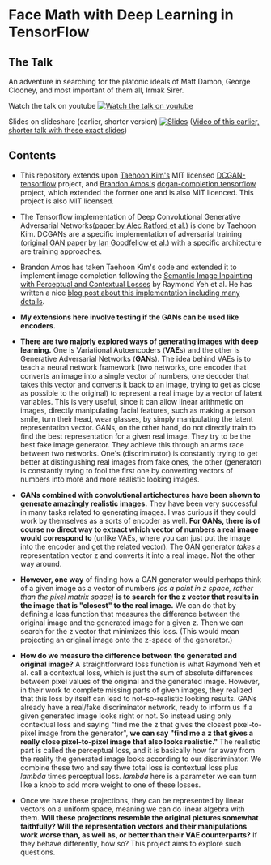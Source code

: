 # Face Math with Deep Learning in TensorFlow

## The Talk

An adventure in searching for the platonic ideals of Matt Damon, George Clooney, and most important of them all, Irmak Sirer. 

Watch the talk on youtube
[![Watch the talk on youtube](https://i.imgur.com/CZukkvx.png)](https://www.youtube.com/watch?v=AlF4Ke3XuhA&t=371s)

Slides on slideshare (earlier, shorter version)
[![Slides](https://i.imgur.com/307DZxy.png)](https://www.slideshare.net/frrmack/deep-learning-reveals-the-essence-of-matt-damon)
([Video of this earlier, shorter talk with these exact slides](https://www.youtube.com/watch?v=BzRgipHRzOE))


## Contents

+ This repository extends upon
  [Taehoon Kim's](http://carpedm20.github.io/) MIT licensed
  [DCGAN-tensorflow](https://github.com/carpedm20/DCGAN-tensorflow)
  project, and [Brandon Amos's](https://bamos.github.io/)
  [dcgan-completion.tensorflow](https://github.com/bamos/dcgan-completion.tensorflow)
  project, which extended the former one and is also MIT
  licenced. This project is also MIT licensed.

+ The Tensorflow implementation of Deep Convolutional Generative
  Adversarial
  Networks([paper by Alec Ratford et al.](https://arxiv.org/abs/1511.06434))
  is done by Taehoon Kim. DCGANs are a specific implementation of
  adversarial training
  ([original GAN paper by Ian Goodfellow et al.](https://arxiv.org/abs/1406.2661))
  with a specific architecture are training approaches.

+ Brandon Amos has taken Taehoon Kim's code and extended it to
  implement image completion following the
  [Semantic Image Inpainting with Perceptual and Contextual Losses](https://arxiv.org/abs/1607.07539)
  by Raymond Yeh et al. He has written a nice [blog post about this implementation including many details](http://bamos.github.io/2016/08/09/deep-completion/).

+ **My extensions here involve testing if the GANs can be used like encoders.**

+ **There are two majorly explored ways of generating images with deep learning.** One is Variational Autoencoders (**VAE**s) and the other is Generative Adversarial Networks (**GAN**s). The idea behind VAEs is to teach a neural network framework (two networks, one encoder that converts an image into a single vector of numbers, one decoder that takes this vector and converts it back to an image, trying to get as close as possible to the original) to represent a real image by a vector of latent variables. This is very useful, since it can allow linear arithmetic on images, directly manipulating facial features, such as making a person smile, turn their head, wear glasses, by simply manipulating the latent representation vector. GANs, on the other hand, do not directly train to find the best representation for a given real image. They try to be the best fake image generator. They achieve this through an arms race between two networks. One's (discriminator) is constantly trying to get better at distingushing real images from fake ones, the other (generator) is constantly trying to fool the first one by converting vectors of numbers into more and more realistic looking images. 

+ **GANs combined with convolutional artichectures have been shown to generate amazingly realistic images.** They have been very successful in many tasks related to generating images. I was curious if they could work by themselves as a sorts of encoder as well. **For GANs, there is of course no direct way to extract which vector of numbers a real image would correspond to** (unlike VAEs, where you can just put the image into the encoder and get the related vector). The GAN generator *takes* a representation vector z and converts it into a real image. Not the other way around.

+ **However, one way** of finding how a GAN generator would perhaps think of a given image as a vector of numbers _(as a point in z space, rather than the pixel matrix space)_ **is to search for the z vector that results in the image that is "closest" to the real image.** We can do that by defining a loss function that measures the difference between the original image and the generated image for a given z. Then we can search for the z vector that minimizes this loss. (This would mean projecting an original image onto the z-space of the generator.)
 
+ **How do we measure the difference between the generated and original image?** A straightforward loss function is what Raymond Yeh et al. call a contextual loss, which is just the sum of absolute differences between pixel values of the original and the generated image. However, in their work to complete missing parts of given images, they realized that this loss by itself can lead to not-so-realistic looking results. GANs already have a real/fake discriminator network, ready to inform us if a given generated image looks right or not. So instead using only contextual loss and saying "find me the z that gives the closest pixel-to-pixel image from the generator", **we can say "find me a z that gives a really close pixel-to-pixel image that also looks realistic."** The realistic part is called the perceptual loss, and it is basically how far away from the reality the generated image looks according to our discriminator. We combine these two and say thwe total loss is contextual loss plus _lambda_ times perceptual loss. _lambda_ here is a parameter we can turn like a knob to add more weight to one of these losses.

+ Once we have these projections, they can be
  represented by linear vectors on a uniform space, meaning we can do
  linear algebra with them. **Will these projections resemble the original pictures somewhat faithfully? Will the representation vectors and their manipulations work worse than, as well as, or better than their VAE counterparts?** If they behave differently, how so? This project aims to explore such
  questions.


